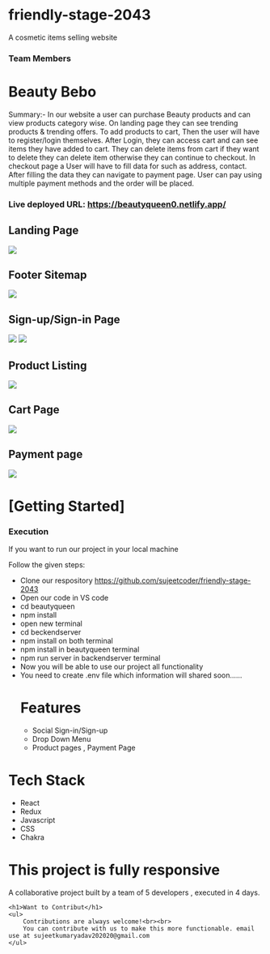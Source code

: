 # friendly-stage-2043
A cosmetic items selling website

### Team Members

<h1>Beauty Bebo</h1>
Summary:- In our website a user can purchase Beauty products and can view products category wise. On landing page they can see trending products & trending offers. To add products to cart, Then the user will have to register/login themselves. After Login, they can access cart and can see items they have added to cart. They can delete items from cart if they want to delete they can delete item otherwise they can continue to checkout. In checkout page a User will have to fill data for such as address, contact. After filling the data they can navigate to payment page. User can pay using multiple payment methods and the order will be placed.

### Live deployed URL: https://beautyqueen0.netlify.app/

 <h2>Landing Page</h2>
    <img src="#" />
    <h2>Footer Sitemap</h2>
     <img src="#" />
  <h2>Sign-up/Sign-in Page</h2>
    <img src="#" />
    <img src="#" />
       <h2>Product Listing</h2>
    <img src="#" />
        <h2>Cart Page</h2>
    <img src="#" />
      <h2>Payment page</h2>
    <img src="#" />
    <h1>[Getting Started]</h1>
    <h3>Execution</h3>
    <p>If you want to run our project in your local machine</p>
    <p>Follow the given steps:</p>
    <ul>
        <li>Clone our respository <a href="https://github.com/sujeetcoder/friendly-stage-2043">https://github.com/sujeetcoder/friendly-stage-2043</a></li>
        <li>Open our code in VS code</li>
        <li>cd beautyqueen</li>
        <li>npm install</li>
        <li>open new terminal</li>
        <li>cd beckendserver</li>
        <li>npm install on both terminal</li>
        <li>npm install in beautyqueen terminal</li>
        <li>npm run server in backendserver terminal</li>
        <li>Now you will be able to use our project all functionality</li>
        <li>You need to create .env file which information will shared soon......</li>
 <h1>Features</h1>
<ul>
 <li>Social Sign-in/Sign-up</li>
 <li> Drop Down Menu</li>
 <li>Product pages , Payment Page</li>
 </ul>
    </ul>
        <h1>Tech Stack</h1>
    <ul>
        <li>React</li>
        <li>Redux</li>
        <li>Javascript</li>
        <li>CSS</li>
        <li>Chakra</li>
    
        
</ul>
    
   <h1>This project is fully responsive</h1> 
 
 
 A collaborative project built by a team of 5 developers , executed in 4 days.
    
    
    <h1>Want to Contribut</h1>
    <ul>
        Contributions are always welcome!<br><br>
        You can contribute with us to make this more functionable. email use at sujeetkumaryadav202020@gmail.com
    </ul>

